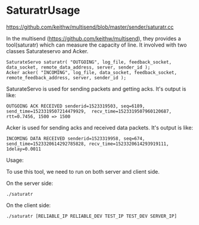 # SaturatrUsage
https://github.com/keithw/multisend/blob/master/sender/saturatr.cc

In the multisend (https://github.com/keithw/multisend), they provides a tool(saturatr) which can measure the capacity of line.
It involved with two classes Saturateservo and Acker.

    SaturateServo saturatr( "OUTGOING", log_file, feedback_socket, data_socket, remote_data_address, server, sender_id );
    Acker acker( "INCOMING", log_file, data_socket, feedback_socket, remote_feedback_address, server, sender_id );
  
SaturateServo is used for sending packets and getting acks.
It's output is like:

    OUTGOING ACK RECEIVED senderid=1523319503, seq=6189, send_time=1523319507214479929,  recv_time=1523319507960120687, rtt=0.7456, 1500 => 1500

Acker is used for sending acks and received data packets.
It's output is like:
  
    INCOMING DATA RECEIVED senderid=1523319958, seq=674, send_time=1523320614292785828, recv_time=1523320614293919111, 1delay=0.0011 

Usage:

To use this tool, we need to run on both server and client side.

On the server side:
  
    ./saturatr

On the client side:

    ./saturatr [RELIABLE_IP RELIABLE_DEV TEST_IP TEST_DEV SERVER_IP]
